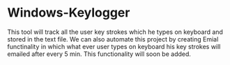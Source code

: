 # Windows-Keylogger
This tool will track all the user key strokes which he types on keyboard and stored in the text file.
We can also automate this project by creating Emial functinality in which what ever user types on keyboard his key strokes will emailed after every 5 min. 
This functionality will soon be added.
